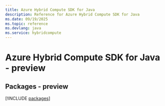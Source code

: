 ```yaml
---
title: Azure Hybrid Compute SDK for Java
description: Reference for Azure Hybrid Compute SDK for Java
ms.date: 09/19/2025
ms.topic: reference
ms.devlang: java
ms.service: hybridcompute
---
```

# Azure Hybrid Compute SDK for Java - preview
## Packages - preview
[!INCLUDE [packages](hybrid-compute-index.md)]